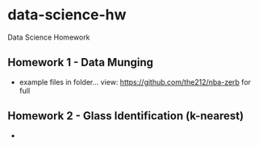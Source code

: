 # data-science-hw
Data Science Homework

## Homework 1 - Data Munging
* example files in folder... view: https://github.com/the212/nba-zerb for full 

## Homework 2 - Glass Identification (k-nearest)
* 
